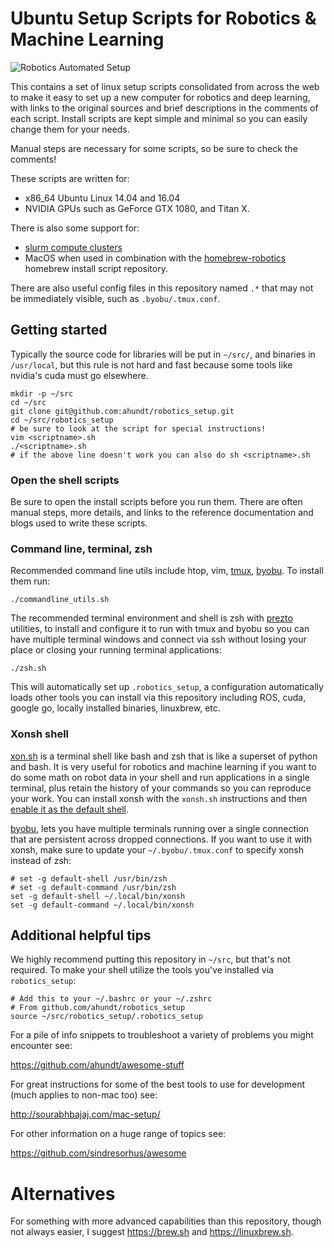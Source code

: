 # Ubuntu Setup Scripts for Robotics & Machine Learning

![Robotics Automated Setup](https://upload.wikimedia.org/wikipedia/commons/5/5d/Advanced_Automation_for_Space_Missions_figure_5-29.gif)

This contains a set of linux setup scripts consolidated from across the web to make it easy to set up a new computer for robotics and deep learning, with links to the original sources and brief descriptions in the comments of each script. Install scripts are kept simple and minimal so you can easily change them for your needs.

Manual steps are necessary for some scripts, so be sure to check the comments!

These scripts are written for:
- x86_64 Ubuntu Linux 14.04 and 16.04
- NVIDIA GPUs such as GeForce GTX 1080, and Titan X.

There is also some support for:
- [slurm compute clusters](https://slurm.schedmd.com/)
- MacOS when used in combination with the [homebrew-robotics](https://github.com/ahundt/homebrew-robotics) homebrew install script repository.


There are also useful config files in this repository named `.*` that may not be immediately visible, such as `.byobu/.tmux.conf`.

## Getting started


Typically the source code for libraries will be put in `~/src/`, and binaries in `/usr/local`, but this rule is not hard and fast because some tools like nvidia's cuda must go elsewhere.

```
mkdir -p ~/src
cd ~/src
git clone git@github.com:ahundt/robotics_setup.git
cd ~/src/robotics_setup
# be sure to look at the script for special instructions!
vim <scriptname>.sh
./<scriptname>.sh
# if the above line doesn't work you can also do sh <scriptname>.sh
```

### Open the shell scripts

Be sure to open the install scripts before you run them. There are often manual steps, more details, and links to the reference documentation and blogs used to write these scripts.

### Command line, terminal, zsh

Recommended command line utils include htop, vim, [tmux](https://github.com/tmux/tmux/wiki), [byobu](http://byobu.co/). To install them run:

```
./commandline_utils.sh
```

The recommended terminal environment and shell is zsh with [prezto](https://github.com/sorin-ionescu/prezto) utilities, to install and configure it to run with tmux and byobu so you can have multiple terminal windows and connect via ssh without losing your place or closing your running terminal applications:

```
./zsh.sh
```

This will automatically set up `.robotics_setup`, a configuration automatically loads other tools you can install via this repository including ROS, cuda, google go, locally installed binaries, linuxbrew, etc.

### Xonsh shell

[xon.sh](https://xon.sh) is a terminal shell like bash and zsh that is like a superset of python and bash. It is very useful for robotics and machine learning if you want to do some math on robot data in your shell and run applications in a single terminal, plus retain the history of your commands so you can reproduce your work. You can install xonsh with the `xonsh.sh` instructions and then [enable it as the default shell](http://xon.sh/customization.html#set-xonsh-as-my-default-shell).

[byobu](http://byobu.co), lets you have multiple terminals running over a single connection that are persistent across dropped connections. If you want to use it with xonsh, make sure to update your `~/.byobu/.tmux.conf` to specify xonsh instead of zsh:

```
# set -g default-shell /usr/bin/zsh
# set -g default-command /usr/bin/zsh
set -g default-shell ~/.local/bin/xonsh
set -g default-command ~/.local/bin/xonsh
```


## Additional helpful tips

We highly recommend putting this repository in `~/src`, but that's not required.
To make your shell utilize the tools you've installed via `robotics_setup`:

    # Add this to your ~/.bashrc or your ~/.zshrc
    # From github.com/ahundt/robotics_setup
    source ~/src/robotics_setup/.robotics_setup

For a pile of info snippets to troubleshoot a variety of problems you might encounter see:

https://github.com/ahundt/awesome-stuff

For great instructions for some of the best tools to use for development (much applies to non-mac too) see:

http://sourabhbajaj.com/mac-setup/

For other information on a huge range of topics see:

https://github.com/sindresorhus/awesome

# Alternatives

For something with more advanced capabilities than this repository, though not always easier, I suggest https://brew.sh and https://linuxbrew.sh.